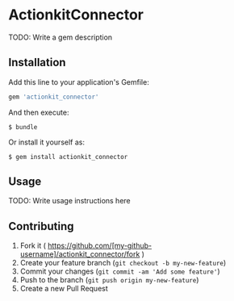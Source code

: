 # ActionkitConnector

TODO: Write a gem description

## Installation

Add this line to your application's Gemfile:

```ruby
gem 'actionkit_connector'
```

And then execute:

    $ bundle

Or install it yourself as:

    $ gem install actionkit_connector

## Usage

TODO: Write usage instructions here

## Contributing

1. Fork it ( https://github.com/[my-github-username]/actionkit_connector/fork )
2. Create your feature branch (`git checkout -b my-new-feature`)
3. Commit your changes (`git commit -am 'Add some feature'`)
4. Push to the branch (`git push origin my-new-feature`)
5. Create a new Pull Request
